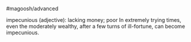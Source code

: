 #magoosh/advanced

impecunious (adjective): lacking money; poor 
In extremely trying times, even the moderately wealthy, after a few turns of ill-fortune, can become 
impecunious. 
